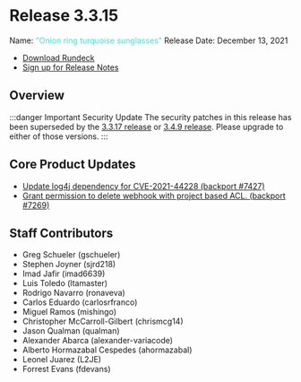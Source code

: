 # Release 3.3.15

Name: <span style="color: turquoise"><span class="glyphicon glyphicon-sunglasses"></span> "Onion ring turquoise sunglasses"</span>
Release Date: December 13, 2021

- [Download Rundeck](https://download.rundeck.com/)
- [Sign up for Release Notes](https://www.rundeck.com/release-notes-signup)


## Overview

:::danger Important Security Update
 The security patches in this release has been superseded by the [3.3.17 release](/history/3_3_x/version-3.3.17.md) or [3.4.9 release](/history/3_4_x/version-3.4.9.md).  Please upgrade to either of those versions.
:::

## Core Product Updates

* [Update log4j dependency for CVE-2021-44228 (backport #7427)](https://github.com/rundeck/rundeck/pull/7429)
* [Grant permission to delete webhook with project based ACL. (backport #7269)](https://github.com/rundeck/rundeck/pull/7280)


## Staff Contributors

* Greg Schueler (gschueler)
* Stephen Joyner (sjrd218)
* Imad Jafir (imad6639)
* Luis Toledo (ltamaster)
* Rodrigo Navarro (ronaveva)
* Carlos Eduardo (carlosrfranco)
* Miguel Ramos (mishingo)
* Christopher McCarroll-Gilbert (chrismcg14)
* Jason Qualman (qualman)
* Alexander Abarca (alexander-variacode)
* Alberto Hormazabal Cespedes (ahormazabal)
* Leonel Juarez (L2JE)
* Forrest Evans (fdevans)

